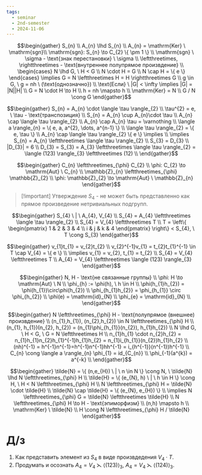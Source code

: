 ```yaml
---
tags:
  - seminar
  - 2nd-semester
  - 2024-11-06
---
```

$$\begin{gather}
S_{n} \\
A_{n} \lhd S_{n} \\
A_{n} = \mathrm{Ker} \ \mathrm{sgn}\\
\mathrm{sgn}: S_{n} \to C_{2} \{ \pm 1 \} \\
\mathrm{sgn} \ \sigma - \text{знак перестановки} \ \sigma \\
\leftthreetimes, \rightthreetimes - \text{внутреннее полупрямое произвдение} \\
\begin{cases}
N \lhd G, \ H < G \\
N \cdot H = G \\
N \cap H = \{ e \}
\end{cases} \implies G = N \leftthreetimes H = H \rightthreetimes G \\
g \in G, \ g = nh \ (\text{однозначно}) \\
\text{Если} \ |G| < \infty \implies |G| = |N||H| \\
G = N \cdot H \to H \\
h = nh \mapsto h \\
\mathrm{Ker} = N \\
G / N \cong G
\end{gather}$$

$$\begin{gather}
S_{n} = A_{n} \cdot \langle \tau \rangle_{2} \\
\tau^{2} = e, \ \tau - \text{транспозиция} \\
S_{n} = A_{n} \cup A_{n}\cdot \tau \\
A_{n} \cap \langle \tau \rangle_{2}  \\
A_{n} \cap A_{n} \tau = \varnothing \\
\langle a \rangle_{n} = \{ e, a, a^{2}, \dots, a^{n-1} \} \\
\langle \tau \rangle_{2} = \{ e, \tau \} \\
A_{n} \cap \langle \tau \rangle_{2} \{ e \} \implies \\
\implies S_{n} = A_{n} \leftthreetimes \langle \tau \rangle_{2} \\
S_{3} = D_{3} \\
|D_{3}| = 6 \\
D_{3} = S_{3} = A_{3} \leftthreetimes \langle \tau \rangle_{2} = \langle (123) \rangle_{3} \leftthreetimes (12) \\
\end{gather}$$

$$\begin{gather}
C_{n} \leftthreetimes_{\phi} C_{2} \\
\phi: C_{2} \to \mathrm{Aut} \ C_{n} \\
\mathbb{Z}_{n} \leftthreetimes_{\phi} \mathbb{Z}_{2} \\
\phi: \mathbb{Z}_{2} \to \mathrm{Aut} \ \mathbb{Z}_{n}
\end{gather}$$

> [!important] Утверждение
> $S_{4}$ - не может быть представленно как прямое произведение нетривиальных подгрупп.

$$\begin{gather}
S_{4} \ | \ A_{4}, V_{4} \\
S_{4} = A_{4} \leftthreetimes \langle \tau \rangle_{2} \\
S_{4} = V_{4} \leftthreetimes T \\
T = \left\{ \begin{pmatrix}
1 & 2 & 3 & 4 \\
i & j & k & 4
\end{pmatrix} \right\} < S_{4}, \ T \cong S_{3}
\end{gather}$$


$$\begin{gather}
v_{1}t_{1} = v_{2}t_{2} \\
v_{2}^{-1}v_{1} = t_{2}t_{1}^{-1} \in T \cap V_{4} = \{ e \} \\
\implies v_{1} = v_{2}, t_{1} = t_{2} \\
S_{4} = V_{4} \leftthreetimes T \\
A_{4} = V_{4} \leftthreetimes \langle (123) \rangle_{3}
\end{gather}$$

$$\begin{gather}
N, H - \text{не связанные группы} \\
\phi: H \to \mathrm{Aut} \ N \\
\phi_{h} := \phi(h), \ h \in H \\
\phi(h_{1}h_{2}) = \phi(h_{1})\circ\phi(h_{2}) \\
\phi_{h_{1}h_{2}} = \phi_{h_{1}} \circ \phi_{h_{2}} \\
\phi(e) = \mathrm{id}_{N} \\
\phi_{e} = \mathrm{id}_{N} \\
\end{gather}$$

$$\begin{gather}
N \leftthreetimes_{\phi} H - \text{полупрямое (внешнее) произвдение} \\
(n_{1},h_{1}), (n_{2},h_{2}) \in N \leftthreetimes_{\phi} H \\
(n_{1}, h_{1})(n_{2}, h_{2}) = (n_{1}\phi_{h_{1}}(n_{2}), h_{1}h_{2}) \\
N \lhd G, \ H < G, \ G = N \leftthreetimes H \\
n_{1}h_{1} \cdot n_{2}h_{2} = n_{1}h_{1}n_{2}h_{1}^{-1}h_{1}h_{2} = n_{1}i_{h_{1}}(n_{2})h_{1}h_{2} \\
(nh)^{-1} = h^{-1}n^{-1}=h^{-1}n^{-1}hh^{-1} = i_{h^{-1}}(n^{-1})h^{-1} \\
C_{n} \cong  \langle a \rangle_{n}
\phi_{1} = id_{C_{n}} \\
\phi_{-1}(a^{k}) = a^{-k} \\
\end{gather}$$

$$\begin{gather}
\tilde{N} = \{ (n,e_{H}) \ | \ n \in N \} \cong N, \ \tilde{N} \lhd N \leftthreetimes_{\phi} H \\
\tilde{H} = \{ (e_{N}, h) \ | \ h \in H \} \cong H, \ H < N \leftthreetimes_{\phi} H \\
N \leftthreetimes_{\phi} H = \tilde{N} \cdot \tilde{H} \\
\tilde{N} \cap \tilde{H} = \{ (e_{N}, e_{H}) \} \\
\implies N \leftthreetimes_{\phi} G = \tilde{N} \leftthreetimes \tilde{H} \\
N \leftthreetimes_{\phi} H \to H - \text{эпиморфизм} \\
(n,h) \mapsto h \\
\mathrm{Ker} \ \tilde{N} \\
H \cong  N \leftthreetimes_{\phi} H / \tilde{N}
\end{gather}$$

# Д/з

1. Как представить элемент из $S_{4}$ в виде произвдедения $V_{4} \cdot T$.
2. Продумать и осознать $A_{4} = V_{4} \leftthreetimes \langle (123) \rangle_{3}, \ A_{4} = V_{4} \leftthreetimes \langle (124) \rangle_{3}$.
